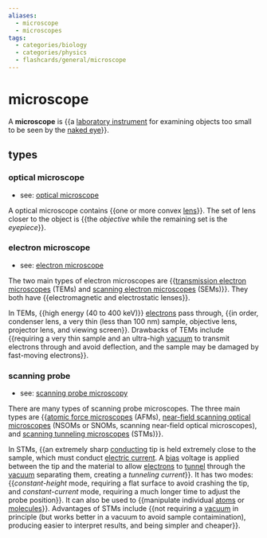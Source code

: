 ```yaml
---
aliases:
  - microscope
  - microscopes
tags:
  - categories/biology
  - categories/physics
  - flashcards/general/microscope
---
```


# microscope

A __microscope__ is {{a [laboratory instrument](laboratory%20equipment.md) for examining objects too small to be seen by the [naked eye](naked%20eye.md)}}. <!--SR:!2023-09-11,97,310-->

## types

### optical microscope

- see: [optical microscope](optical%20microscope.md)

A optical microscope contains {{one or more convex [lens](lens.md)}}. The set of lens closer to the object is {{the _objective_ while the remaining set is the _eyepiece_}}. <!--SR:!2024-04-06,250,310!2023-10-03,114,310-->

### electron microscope

- see: [electron microscope](electron%20microscope.md)

The two main types of electron microscopes are {{[transmission electron microscopes](transmission%20electron%20microscope.md) (TEMs) and [scanning electron microscopes](scanning%20electron%20microscope.md) (SEMs)}}. They both have {{electromagnetic and electrostatic lenses}}. <!--SR:!2023-09-10,96,310!2023-08-29,63,290-->

In TEMs, {{high energy (40 to 400 keV)}} [electrons](electron.md) pass through, {{in order, condenser lens, a very thin (less than 100 nm) sample, objective lens, projector lens, and viewing screen}}. Drawbacks of TEMs include {{requiring a very thin sample and an ultra-high [vacuum](vacuum.md) to transmit electrons through and avoid deflection, and the sample may be damaged by fast-moving electrons}}. <!--SR:!2023-09-05,72,290!2023-09-26,63,210!2023-10-22,96,230-->

### scanning probe

- see: [scanning probe microscopy](scanning%20probe%20microscopy.md)

There are many types of scanning probe microscopes. The three main types are {{[atomic force microscopes](atomic%20force%20microscope.md) (AFMs), [near-field scanning optical microscopes](near-field%20scanning%20optical%20microscope.md) (NSOMs or SNOMs, scanning near-field optical microscopes), and [scanning tunneling microscopes](scanning%20tunneling%20microscope.md) (STMs)}}. <!--SR:!2023-08-13,62,250-->

In STMs, {{an extremely sharp [conducting](electrical%20conductor.md) tip is held extremely close to the sample, which must conduct [electric current](electric%20current.md). A [bias](biasing.md) voltage is applied between the tip and the material to allow [electrons](electron.md) to [tunnel](quantum%20tunneling.md) through the [vacuum](vacuum.md) separating them, creating a _tunneling current_}}. It has two modes: {{_constant-height_ mode, requiring a flat surface to avoid crashing the tip, and _constant-current_ mode, requiring a much longer time to adjust the probe position}}. It can also be used to {{manipulate individual [atoms](atom.md) or [molecules](molecule.md)}}. Advantages of STMs include {{not requiring a [vacuum](vacuum.md) in principle (but works better in a vacuum to avoid sample contaimination), producing easier to interpret results, and being simpler and cheaper}}. <!--SR:!2023-10-18,92,230!2023-09-16,83,250!2023-09-09,95,310!2023-08-04,59,250-->
